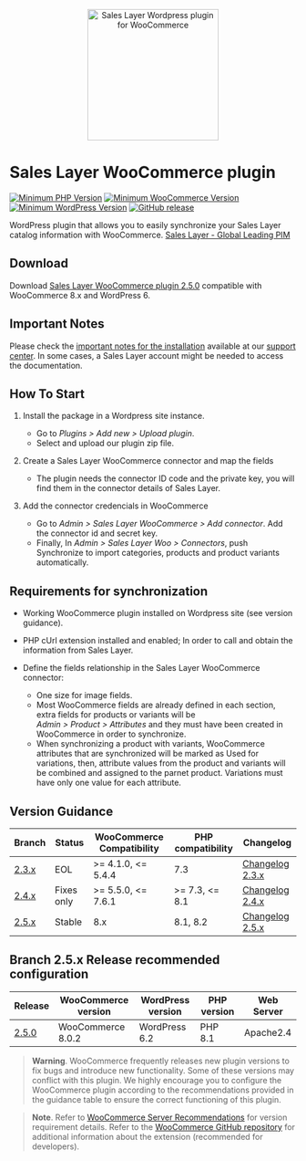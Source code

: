 

<a href="https://support.saleslayer.com"><p align="center"><img src="https://saleslayer.com/assets/images/logo.svg" alt="Sales Layer Wordpress plugin for WooCommerce" width="230"></p></a>

# Sales Layer WooCommerce plugin

[![Minimum PHP Version](https://img.shields.io/badge/php-%3E%3D%208.1-8892BF.svg?style=flat-square)](https://php.net/) [![Minimum WooCommerce Version](https://img.shields.io/badge/WooCommerce-%3E%3D%208.0-AA92BF.svg?style=flat-square)](https://wordpress.org/plugins/woocommerce/) [![Minimum WordPress Version](https://img.shields.io/badge/Wordpress-%3E%3D%206.0-4892BF.svg?style=flat-square)](https://wordpress.org/Download/) [![GitHub release](https://img.shields.io/github/v/release/saleslayer/Sales_Layer_WooCommerce)](https://github.com/saleslayer/Sales_Layer_WooCommerce)

WordPress plugin that allows you to easily synchronize your Sales Layer catalog information with WooCommerce.
[Sales Layer - Global Leading PIM][saleslayer-home]

## Download

Download [Sales Layer WooCommerce plugin 2.5.0](https://github.com/saleslayer/Sales_Layer_WooCommerce/releases/download/2.5.0/saleslayer_woocommerce.zip) compatible with WooCommerce 8.x and WordPress 6.

## Important Notes

Please check the [important notes for the installation][sc-important-notes] available at our [support center][sl-sc]. In some cases, a Sales Layer account might be needed to access the documentation.

## How To Start

1. Install the package in a Wordpress site instance.

	* Go to *Plugins > Add new > Upload plugin*.
	* Select and upload our plugin zip file.

2. Create a Sales Layer WooCommerce connector and map the fields

	* The plugin needs the connector ID code and the private key, you will find them in the connector details of Sales Layer.
    
3. Add the connector credencials in WooCommerce

	* Go to *Admin > Sales Layer WooCommerce > Add connector*. Add the connector id and secret key.
	* Finally, In *Admin > Sales Layer Woo > Connectors*, push Synchronize to import categories, products and product variants automatically.

## Requirements for synchronization

- Working WooCommerce plugin installed on Wordpress site (see version guidance).

- PHP cUrl extension installed and enabled; In order to call and obtain the information from Sales Layer.

- Define the fields relationship in the Sales Layer WooCommerce connector:
	- One size for image fields.
	- Most WooCommerce fields are already defined in each section, extra fields for products or variants will be<br/> *Admin > Product > Attributes* and they must have been created in WooCommerce in order to synchronize.
	- When synchronizing a product with variants, WooCommerce attributes that are synchronized will be marked as Used for variations, then, attribute values from the product and variants will be combined and assigned to the parnet product. Variations must have only one value for each attribute.
	
## Version Guidance

| Branch         | Status     | WooCommerce Compatibility     | PHP compatibility | Changelog                             |
|----------------|------------|-------------------------------|-------------------|---------------------------------------|
| [2.3.x]        | EOL        | >= 4.1.0, <= 5.4.4            | 7.3               | [Changelog 2.3.x][changelog-2.3.x]    |
| [2.4.x]        | Fixes only | >= 5.5.0, <= 7.6.1            | \>= 7.3, <= 8.1   | [Changelog 2.4.x][changelog-2.4.x]    |
| [2.5.x]        | Stable     | 8.x                           | 8.1, 8.2          | [Changelog 2.5.x][changelog-2.5.x]    |

## Branch 2.5.x Release recommended configuration

| Release        | WooCommerce version | WordPress version | PHP version    | Web Server | 
|----------------|---------------------|-------------------|----------------|------------|
| [2.5.0][2.5.0] | WooCommerce 8.0.2   | WordPress 6.2     | PHP 8.1        | Apache2.4  |


> **Warning**.
> WooCommerce frequently releases new plugin versions to fix bugs and introduce new functionality. Some of these versions may conflict with this plugin. We highly encourage you to configure the WooCommerce plugin according to the recommendations provided in the guidance table to ensure the correct functioning of this plugin. 

> **Note**. 
> Refer to [WooCommerce Server Recommendations][woo-server-recomm] for version requirement details. Refer to the [WooCommerce GitHub repository][woo-github] for additional information about the extension (recommended for developers).

[saleslayer-home]: https://www.saleslayer.com
[changelog-2.3.x]: https://github.com/saleslayer/Sales_Layer_WooCommerce/blob/2.3.x/CHANGELOG.md
[changelog-2.4.x]: https://github.com/saleslayer/Sales_Layer_WooCommerce/blob/2.4.x/CHANGELOG.md
[changelog-2.5.x]: https://github.com/saleslayer/Sales_Layer_WooCommerce/blob/2.5.x/CHANGELOG.md
[sc-important-notes]: https://support.saleslayer.com/woocommerce/important-notes-about-connector
[sl-sc]: https://support.saleslayer.com
[woo-server-recomm]: https://woocommerce.com/document/server-requirements/
[woo-github]: https://github.com/woocommerce/woocommerce
[2.3.x]:https://github.com/saleslayer/Sales_Layer_WooCommerce/tree/2.3.x
[2.4.x]:https://github.com/saleslayer/Sales_Layer_WooCommerce/tree/2.4.x
[2.5.x]:https://github.com/saleslayer/Sales_Layer_WooCommerce/tree/2.5.x
[2.5.0]:https://github.com/saleslayer/Sales_Layer_WooCommerce/releases/tag/2.5.0
